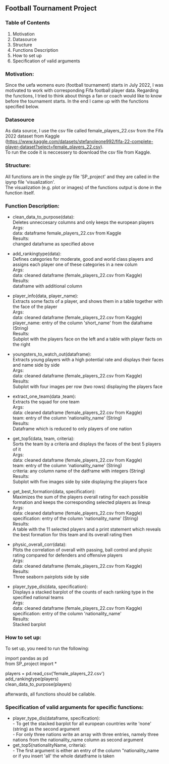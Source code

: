 ## Football Tournament Project

### Table of Contents
1. Motivation
2. Datasource
3. Structure
4. Functions Description
5. How to set up
6. Specification of valid arguments


### Motivation:
Since the uefa womens euro (football tournament) starts in July 2022, I was motivated to work with corresponding Fifa football player data. 
Regarding the functions, I tried to think about things a fan or coach would like to know before the tournament starts. In the end I came up with the functions specified below.

### Datasource 
As data source, I use the csv file called female_players_22.csv from the Fifa 2022 dataset from Kaggle (https://www.kaggle.com/datasets/stefanoleone992/fifa-22-complete-player-dataset?select=female_players_22.csv). <br>
To run the code it is neccessery to download the csv file from Kaggle.

### Structure:
All functions are in the single py file 'SP_project' and they are called in the ipynp file 'visualization'.<br>
The visualization (e.g. plot or images) of the functions output is done in the function itself. <br>

### Function Description: 
- clean_data_to_purpose(data): <br>
     Deletes unneccesary columns and only keeps the european players <br>
     Args: <br>
      data: dataframe female_players_22.csv from Kaggle<br>
     Results: <br>
      changed dataframe as specified above<br>
      
- add_rankingtype(data): <br>
     Defines categories for moderate, good and world class players and assigns each player one of these categories in a new colum<br>
     Args: <br>
      data: cleaned dataframe (female_players_22.csv from Kaggle)<br>
     Results: <br>
      dataframe with additional column <br>
      
- player_info(data, player_name): <br>
     Extracts some facts of a player, and shows them in a table together with the face of the player<br>
     Args: <br>
      data: cleaned dataframe (female_players_22.csv from Kaggle)<br>
      player_name: entry of the column 'short_name' from the dataframe (String)<br>
     Results: <br>
        Subplot with the players face on the left and a table with player facts on the right<br>
        
 - youngsters_to_watch_out(dataframe): <br>
      Extracts young players with a high potential rate and displays their faces and name side by side<br>
      Args: <br>
        data: cleaned dataframe (female_players_22.csv from Kaggle)<br>
      Results: <br>
        Subplot with four images per row (two rows) displaying the players face <br>
        
 - extract_one_team(data ,team): <br>
      Extracts the squad for one team<br>
      Args: <br>
        data: cleaned dataframe (female_players_22.csv from Kaggle)<br>
        team: entry of the column 'nationality_name' (String)<br>
      Results: <br>
        Dataframe which is reduced to only players of one nation<br>
        
- get_top5(data, team, criteria): <br>
      Sorts the team by a criteria and displays the faces of the best 5 players of it<br>
      Args: <br>
        data: cleaned dataframe (female_players_22.csv from Kaggle)<br>
        team: entry of the column 'nationality_name' (String)<br>
        criteria: any column name of the datframe with integers (String)<br>
      Results: <br>
        Subplot with five images side by side displaying the players face <br>
        
- get_best_formation(data, specification):<br>
      Maximizes the sum of the players overall rating for each possible formation and keeps the corresponding selected players as lineup <br>
      Args: <br>
          data: cleaned dataframe (female_players_22.csv from Kaggle)<br>
          specification: entry of the column 'nationality_name' (String)<br>
      Results: <br>
          A table with the 11 selected players and a print statement which reveals the best formation for this team and its overall rating then<br>
          
 - physic_overall_corr(data): <br>
      Plots the correlation of overall with passing, ball control and physic rating compared for defenders and offensive players<br>
      Args: <br>
          data: cleaned dataframe (female_players_22.csv from Kaggle)<br>
      Results: <br>
        Three seaborn pairplots side by side<br>
        
- player_type_dis(data, specification):<br>
      Displays a stacked barplot of the counts of each ranking type in the specified national teams<br>
      Args: <br>
          data: cleaned dataframe (female_players_22.csv from Kaggle)<br>
          specification: entry of the column 'nationality_name'<br>
      Results: <br>
        Stacked barplot<br>

### How to set up:
To set up, you need to run the following:<br>

import pandas as pd <br>
from SP_project import * <br>

players = pd.read_csv('female_players_22.csv') <br>
add_rankingtype(players) <br>
clean_data_to_purpose(players) <br>

afterwards, all functions should be callable.
 
### Specification of valid arguments for specific functions: 
- player_type_dis(dataframe, specification): <br>
        - To get the stacked barplot for all european countries write 'none' (string) as the second argument<br>
        - For only three nations write an array with three entries, namely three nations from the nationality_name column as second argument<br>
- get_top5(nationalityName, criteria): <br>
        - The first argument is either an entry of the column "nationality_name or if you insert 'all' the whole datatframe is taken
